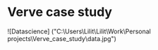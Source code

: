 # Verve case study

![Datascience] ("C:\Users\Lilit\Lilit\Work\Personal projects\Verve_case_study\data.jpg")
